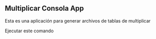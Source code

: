## Multiplicar Consola App

Esta es una aplicación para generar archivos de tablas de multiplicar

Ejecutar este comando

